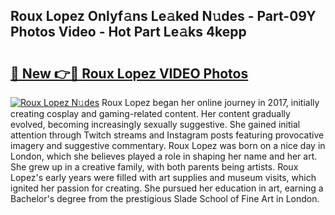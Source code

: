 ## Roux Lopez Onlyf𝚊ns Le𝚊ked N𝚞des - Part-09Y Photos Video - Hot Part Le𝚊ks 4kepp

# <h2><a href="http://ac39202.deff.icu/?id=Roux+Lopez">🔗 New 👉🔴 Roux Lopez VIDEO Photos</a></h2>

[![Roux Lopez N𝚞des](https://i.imgur.com/rIISA9y.gif)](http://ac39202.deff.icu/?id=Roux+Lopez)
Roux Lopez began her online journey in 2017, initially creating cosplay and gaming-related content. Her content gradually evolved, becoming increasingly sexually suggestive. She gained initial attention through Twitch streams and Instagram posts featuring provocative imagery and suggestive commentary. Roux Lopez was born on a nice day in London, which she believes played a role in shaping her name and her art. She grew up in a creative family, with both parents being artists. Roux Lopez's early years were filled with art supplies and museum visits, which ignited her passion for creating. She pursued her education in art, earning a Bachelor's degree from the prestigious Slade School of Fine Art in London.
